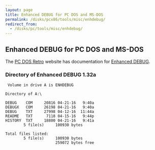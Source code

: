 ```yaml
---
layout: page
title: Enhanced DEBUG for PC DOS and MS-DOS
permalink: /disks/pcx86/tools/misc/enhdebug/
redirect_from:
  - /disks/pc/tools/misc/enhdebug/
---
```


Enhanced DEBUG for PC DOS and MS-DOS
---

The [PC DOS Retro](https://sites.google.com/site/pcdosretro/) website has documentation for
[Enhanced DEBUG](https://sites.google.com/site/pcdosretro/enhdebug).

### Directory of Enhanced DEBUG 1.32a

	 Volume in drive A is ENHDEBUG   

	Directory of A:\

	DEBUG    COM     20816 04-21-16   9:40a
	DEBUGX   COM     26198 04-21-16   9:40a
	DEBUG    TXT     27998 04-12-16  11:44a
	README   TXT      7118 04-15-16   9:44p
	HISTORY  TXT     18800 04-21-16   9:41a
	        5 file(s)     100930 bytes

	Total files listed:
	        5 file(s)     100930 bytes
	                      259072 bytes free
